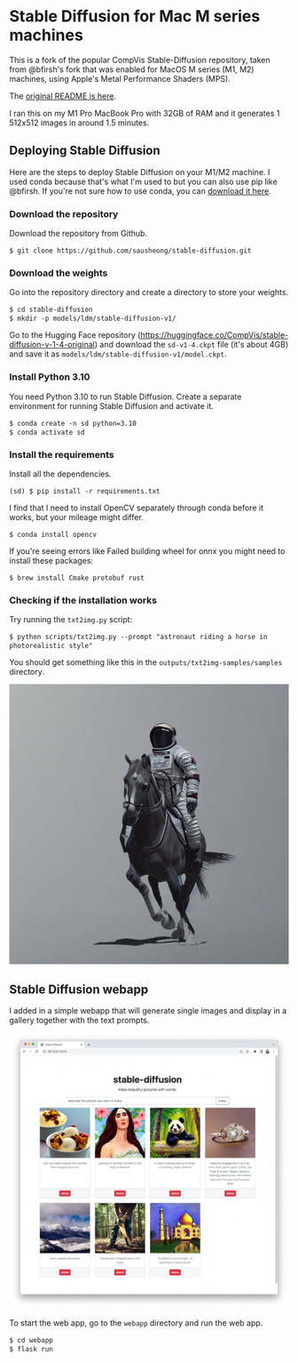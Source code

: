 # Stable Diffusion for Mac M series machines

This is a fork of the popular CompVis Stable-Diffusion repository, taken from @bfirsh's fork that was enabled for MacOS M series (M1, M2) machines, using Apple's Metal Performance Shaders (MPS). 

The [original README is here](README.orig.md).

I ran this on my M1 Pro MacBook Pro with 32GB of RAM and it generates 1 512x512 images in around 1.5 minutes.

## Deploying Stable Diffusion

Here are the steps to deploy Stable Diffusion on your M1/M2 machine. I used conda because that's what I'm used to but you can also use pip like @bfirsh. If you're not sure how to use conda, you can [download it here](https://www.anaconda.com/products/distribution).

### Download the repository

Download the repository from Github.

````
$ git clone https://github.com/sausheong/stable-diffusion.git
````

### Download the weights

Go into the repository directory and create a directory to store your weights.

````
$ cd stable-diffusion
$ mkdir -p models/ldm/stable-diffusion-v1/
````

Go to the Hugging Face repository (https://huggingface.co/CompVis/stable-diffusion-v-1-4-original) and download the `sd-v1-4.ckpt` file (it's about 4GB) and save it as `models/ldm/stable-diffusion-v1/model.ckpt`. 


### Install Python 3.10

You need Python 3.10 to run Stable Diffusion. Create a separate environment for running Stable Diffusion and activate it.

````
$ conda create -n sd python=3.10
$ conda activate sd
````


### Install the requirements

Install all the dependencies.

````
(sd) $ pip install -r requirements.txt
````

I find that I need to install OpenCV separately through conda before it works, but your mileage might differ.

````
$ conda install opencv
````

If you're seeing errors like Failed building wheel for onnx you might need to install these packages:

````
$ brew install Cmake protobuf rust
````

### Checking if the installation works

Try running the `txt2img.py` script:

````
$ python scripts/txt2img.py --prompt "astronaut riding a horse in photorealistic style"
````

You should get something like this in the `outputs/txt2img-samples/samples` directory.

![astronaut riding a horse in photorealistic style](outputs/txt2img-samples/samples/00000.png)

## Stable Diffusion webapp

I added in a simple webapp that will generate single images and display in a gallery together with the text prompts.

![Screenshot to Stable Diffusion web app](screenshot.png)

To start the web app, go to the `webapp` directory and run the web app.

````
$ cd webapp
$ flask run
````

